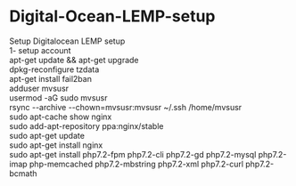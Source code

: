 # Digital-Ocean-LEMP-setup
Setup Digitalocean LEMP setup  
1- setup account  
apt-get update && apt-get upgrade  
dpkg-reconfigure tzdata  
apt-get install fail2ban  
adduser mvsusr  
usermod -aG sudo mvsusr  
rsync --archive --chown=mvsusr:mvsusr ~/.ssh /home/mvsusr  
sudo apt-cache show nginx  
sudo add-apt-repository ppa:nginx/stable  
sudo apt-get update  
sudo apt-get install nginx  
sudo apt-get install php7.2-fpm php7.2-cli php7.2-gd php7.2-mysql php7.2-imap php-memcached php7.2-mbstring php7.2-xml php7.2-curl php7.2-bcmath  
